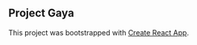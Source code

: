 ## Project Gaya

This project was bootstrapped with [Create React App](https://github.com/facebook/create-react-app).

